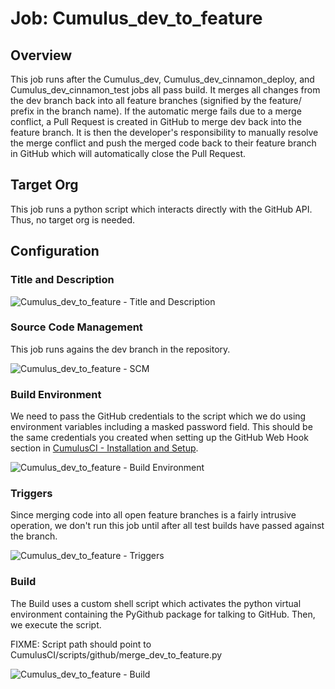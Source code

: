 # Job: Cumulus_dev_to_feature

## Overview

This job runs after the Cumulus_dev, Cumulus_dev_cinnamon_deploy, and Cumulus_dev_cinnamon_test jobs all pass build.  It merges all changes from the dev branch back into all feature branches (signified by the feature/ prefix in the branch name).  If the automatic merge fails due to a merge conflict, a Pull Request is created in GitHub to merge dev back into the feature branch.  It is then the developer's responsibility to manually resolve the merge conflict and push the merged code back to their feature branch in GitHub which will automatically close the Pull Request.

## Target Org

This job runs a python script which interacts directly with the GitHub API.  Thus, no target org is needed.

## Configuration

### Title and Description

![Cumulus_dev_to_feature - Title and Description](https://raw.github.com/SalesforceFoundation/CumulusCI/master/docs/jobs/cumulus_dev_to_feature-title.png)

### Source Code Management

This job runs agains the dev branch in the repository.

![Cumulus_dev_to_feature - SCM](https://raw.github.com/SalesforceFoundation/CumulusCI/master/docs/jobs/cumulus_dev_to_feature-scm.png)

### Build Environment

We need to pass the GitHub credentials to the script which we do using environment variables including a masked password field.  This should be the same credentials you created when setting up the GitHub Web Hook section in [CumulusCI - Installation and Setup](https://github.com/SalesforceFoundation/CumulusCI/blob/master/docs/setup/README.md).

![Cumulus_dev_to_feature - Build Environment](https://raw.github.com/SalesforceFoundation/CumulusCI/master/docs/jobs/cumulus_dev_to_feature-build_environment.png)

### Triggers

Since merging code into all open feature branches is a fairly intrusive operation, we don't run this job until after all test builds have passed against the branch.

![Cumulus_dev_to_feature - Triggers](https://raw.github.com/SalesforceFoundation/CumulusCI/master/docs/jobs/cumulus_dev_to_feature-triggers.png)

### Build

The Build uses a custom shell script which activates the python virtual environment containing the PyGithub package for talking to GitHub.  Then, we execute the script.

FIXME: Script path should point to CumulusCI/scripts/github/merge_dev_to_feature.py

![Cumulus_dev_to_feature - Build](https://raw.github.com/SalesforceFoundation/CumulusCI/master/docs/jobs/cumulus_dev_to_feature-build.png)
